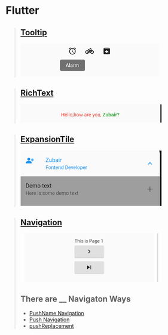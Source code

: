 # Flutter 
<!-- Tooltip -->
> ## [Tooltip](/tooltip/README.md)
> ![](/tooltip/img/tooltip1.png)
<!-- RichText -->
> ## [RichText](/richText/README.md)
> ![](/richText/img/richtext.png)
<!-- RichText -->
> ## [ExpansionTile](/richText/README.md)
> ![](/expansiontile/img/expensiontile.png)

<!-- Navigation -->
> ## [Navigation](/navigation/pushName.md)
> ![](/navigation/img/navigation.png)
> ## There are  __  Navigaton Ways
> - [PushName Navigation](/navigation/pushName.md)
> - [Push Navigation](/navigation/push.md)
> - [pushReplacement](/navigation/pushReplacement.md)